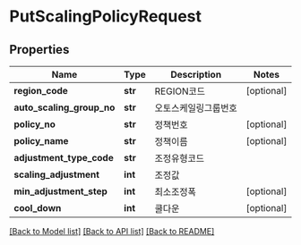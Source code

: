# PutScalingPolicyRequest

## Properties
Name | Type | Description | Notes
------------ | ------------- | ------------- | -------------
**region_code** | **str** | REGION코드 | [optional] 
**auto_scaling_group_no** | **str** | 오토스케일링그룹번호 | 
**policy_no** | **str** | 정책번호 | [optional] 
**policy_name** | **str** | 정책이름 | [optional] 
**adjustment_type_code** | **str** | 조정유형코드 | 
**scaling_adjustment** | **int** | 조정값 | 
**min_adjustment_step** | **int** | 최소조정폭 | [optional] 
**cool_down** | **int** | 쿨다운 | [optional] 

[[Back to Model list]](../README.md#documentation-for-models) [[Back to API list]](../README.md#documentation-for-api-endpoints) [[Back to README]](../README.md)


